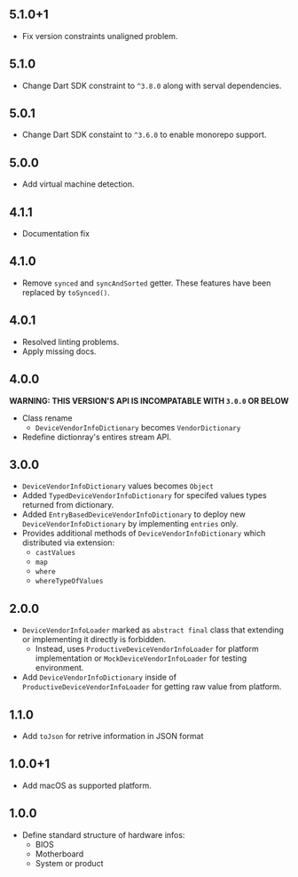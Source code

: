 ## 5.1.0+1

* Fix version constraints unaligned problem.

## 5.1.0

* Change Dart SDK constraint to `^3.8.0` along with serval dependencies.

## 5.0.1

* Change Dart SDK constaint to `^3.6.0` to enable monorepo support.

## 5.0.0

* Add virtual machine detection.

## 4.1.1

* Documentation fix

## 4.1.0

* Remove `synced` and `syncAndSorted` getter. These features have been replaced by `toSynced()`.

## 4.0.1

* Resolved linting problems.
* Apply missing docs.

## 4.0.0

**WARNING: THIS VERSION'S API IS INCOMPATABLE WITH `3.0.0` OR BELOW**

* Class rename
    * `DeviceVendorInfoDictionary` becomes `VendorDictionary`
* Redefine dictionray's entires stream API.

## 3.0.0

* `DeviceVendorInfoDictionary` values becomes `Object`
* Added `TypedDeviceVendorInfoDictionary` for specifed values types returned from dictionary.
* Added `EntryBasedDeviceVendorInfoDictionary` to deploy new `DeviceVendorInfoDictionary` by implementing `entries` only.
* Provides additional methods of `DeviceVendorInfoDictionary` which distributed via extension:
    * `castValues`
    * `map`
    * `where`
    * `whereTypeOfValues`

## 2.0.0

* `DeviceVendorInfoLoader` marked as `abstract final` class that extending or implementing it directly is forbidden.
    * Instead, uses `ProductiveDeviceVendorInfoLoader` for platform implementation or `MockDeviceVendorInfoLoader` for testing environment.
* Add `DeviceVendorInfoDictionary` inside of `ProductiveDeviceVendorInfoLoader` for getting raw value from platform.

## 1.1.0

* Add `toJson` for retrive information in JSON format

## 1.0.0+1

* Add macOS as supported platform.

## 1.0.0

* Define standard structure of hardware infos:
    * BIOS
    * Motherboard
    * System or product

